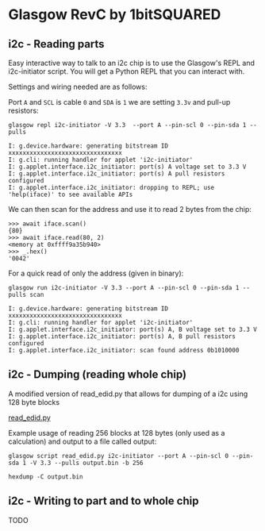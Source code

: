# Glasgow RevC by 1bitSQUARED 

## i2c - Reading parts

Easy interactive way to talk to an i2c chip is to use the Glasgow's REPL and i2c-initiator script. You will get a Python REPL that you can interact with.

Settings and wiring needed are as follows:

Port `A` and `SCL` is cable `0` and `SDA` is `1` we are setting `3.3v` and pull-up resistors:

```
glasgow repl i2c-initiator -V 3.3  --port A --pin-scl 0 --pin-sda 1 --pulls
```
```
I: g.device.hardware: generating bitstream ID xxxxxxxxxxxxxxxxxxxxxxxxxxxxxxxx
I: g.cli: running handler for applet 'i2c-initiator'
I: g.applet.interface.i2c_initiator: port(s) A voltage set to 3.3 V
I: g.applet.interface.i2c_initiator: port(s) A pull resistors configured
I: g.applet.interface.i2c_initiator: dropping to REPL; use 'help(iface)' to see available APIs
```

We can then scan for the address and use it to read 2 bytes from the chip:

```
>>> await iface.scan()
{80}
>>> await iface.read(80, 2)
<memory at 0xffff9a35b940>
>>> _.hex()
'0042'
```

For a quick read of only the address (given in binary): 
```
glasgow run i2c-initiator -V 3.3 --port A --pin-scl 0 --pin-sda 1 --pulls scan
```
```
I: g.device.hardware: generating bitstream ID xxxxxxxxxxxxxxxxxxxxxxxxxxxxxxxx
I: g.cli: running handler for applet 'i2c-initiator'
I: g.applet.interface.i2c_initiator: port(s) A, B voltage set to 3.3 V
I: g.applet.interface.i2c_initiator: port(s) A, B pull resistors configured
I: g.applet.interface.i2c_initiator: scan found address 0b1010000
```

## i2c - Dumping (reading whole chip)
A modified version of read_edid.py that allows for dumping of a i2c using 128 byte blocks

[read_edid.py](https://github.com/kxynos/embedded_hacking/blob/master/glasgow/read_edid.py)

Example usage of reading 256 blocks at 128 bytes (only used as a calculation) and output to a file called output: 
```
glasgow script read_edid.py i2c-initiator --port A --pin-scl 0 --pin-sda 1 -V 3.3 --pulls output.bin -b 256
```
```
hexdump -C output.bin
```

## i2c - Writing to part and to whole chip
TODO
